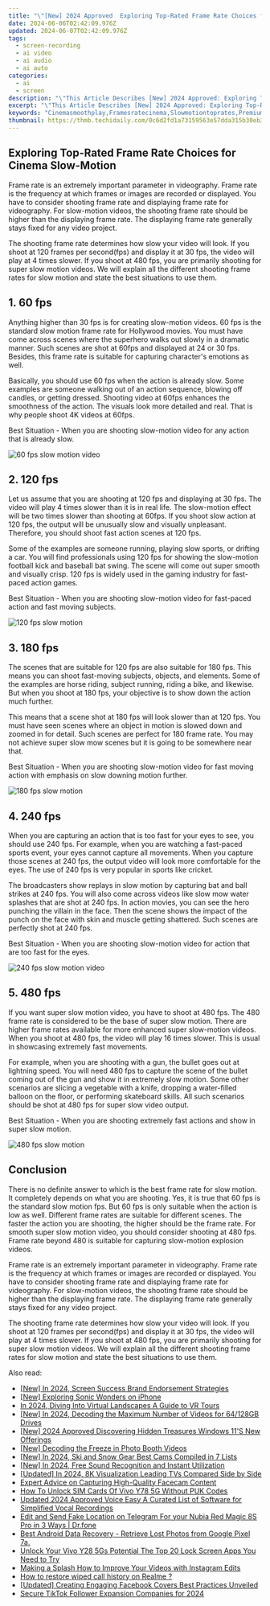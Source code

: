 ```yaml
---
title: "\"[New] 2024 Approved  Exploring Top-Rated Frame Rate Choices for Cinema Slow-Motion\""
date: 2024-06-06T02:42:09.976Z
updated: 2024-06-07T02:42:09.976Z
tags: 
  - screen-recording
  - ai video
  - ai audio
  - ai auto
categories: 
  - ai
  - screen
description: "\"This Article Describes [New] 2024 Approved: Exploring Top-Rated Frame Rate Choices for Cinema Slow-Motion\""
excerpt: "\"This Article Describes [New] 2024 Approved: Exploring Top-Rated Frame Rate Choices for Cinema Slow-Motion\""
keywords: "Cinemasmoothplay,Framesratecinema,Slowmotiontoprates,Premiumframefx,Highframeratefilm,Topslowmotionfx,Ratedframecinema"
thumbnail: https://thmb.techidaily.com/0c6d2fd1a73159563e57dda315b30eb330741092cc6760e2a82edb3563c1b5c8.jpg
---
```


## Exploring Top-Rated Frame Rate Choices for Cinema Slow-Motion

Frame rate is an extremely important parameter in videography. Frame rate is the frequency at which frames or images are recorded or displayed. You have to consider shooting frame rate and displaying frame rate for videography. For slow-motion videos, the shooting frame rate should be higher than the displaying frame rate. The displaying frame rate generally stays fixed for any video project.

The shooting frame rate determines how slow your video will look. If you shoot at 120 frames per second(fps) and display it at 30 fps, the video will play at 4 times slower. If you shoot at 480 fps, you are primarily shooting for super slow motion videos. We will explain all the different shooting frame rates for slow motion and state the best situations to use them.

## 1\. 60 fps

Anything higher than 30 fps is for creating slow-motion videos. 60 fps is the standard slow motion frame rate for Hollywood movies. You must have come across scenes where the superhero walks out slowly in a dramatic manner. Such scenes are shot at 60fps and displayed at 24 or 30 fps. Besides, this frame rate is suitable for capturing character's emotions as well.

Basically, you should use 60 fps when the action is already slow. Some examples are someone walking out of an action sequence, blowing off candles, or getting dressed. Shooting video at 60fps enhances the smoothness of the action. The visuals look more detailed and real. That is why people shoot 4K videos at 60fps.

Best Situation - When you are shooting slow-motion video for any action that is already slow.

![60 fps slow motion video](https://images.wondershare.com/filmora/article-images/60-fps-for-slow-motion-video.jpg)

## 2\. 120 fps

Let us assume that you are shooting at 120 fps and displaying at 30 fps. The video will play 4 times slower than it is in real life. The slow-motion effect will be two times slower than shooting at 60fps. If you shoot slow action at 120 fps, the output will be unusually slow and visually unpleasant. Therefore, you should shoot fast action scenes at 120 fps.

Some of the examples are someone running, playing slow sports, or drifting a car. You will find professionals using 120 fps for showing the slow-motion football kick and baseball bat swing. The scene will come out super smooth and visually crisp. 120 fps is widely used in the gaming industry for fast-paced action games.

Best Situation - When you are shooting slow-motion video for fast-paced action and fast moving subjects.

![120 fps slow motion](https://images.wondershare.com/filmora/article-images/120-fps-for-slow-motion-video.jpg)

## 3\. 180 fps

The scenes that are suitable for 120 fps are also suitable for 180 fps. This means you can shoot fast-moving subjects, objects, and elements. Some of the examples are horse riding, subject running, riding a bike, and likewise. But when you shoot at 180 fps, your objective is to show down the action much further.

This means that a scene shot at 180 fps will look slower than at 120 fps. You must have seen scenes where an object in motion is slowed down and zoomed in for detail. Such scenes are perfect for 180 frame rate. You may not achieve super slow mow scenes but it is going to be somewhere near that.

Best Situation - When you are shooting slow-motion video for fast moving action with emphasis on slow downing motion further.

![180 fps slow motion](https://images.wondershare.com/filmora/article-images/180-fps-for-slow-motion-video.jpg)

## 4\. 240 fps

When you are capturing an action that is too fast for your eyes to see, you should use 240 fps. For example, when you are watching a fast-paced sports event, your eyes cannot capture all movements. When you capture those scenes at 240 fps, the output video will look more comfortable for the eyes. The use of 240 fps is very popular in sports like cricket.

The broadcasters show replays in slow motion by capturing bat and ball strikes at 240 fps. You will also come across videos like slow mow water splashes that are shot at 240 fps. In action movies, you can see the hero punching the villain in the face. Then the scene shows the impact of the punch on the face with skin and muscle getting shattered. Such scenes are perfectly shot at 240 fps.

Best Situation - When you are shooting slow-motion video for action that are too fast for the eyes.

![240 fps slow motion video](https://images.wondershare.com/filmora/article-images/240-fps-for-slow-motion-video.jpg)

## 5\. 480 fps

If you want super slow motion video, you have to shoot at 480 fps. The 480 frame rate is considered to be the base of super slow motion. There are higher frame rates available for more enhanced super slow-motion videos. When you shoot at 480 fps, the video will play 16 times slower. This is usual in showcasing extremely fast movements.

For example, when you are shooting with a gun, the bullet goes out at lightning speed. You will need 480 fps to capture the scene of the bullet coming out of the gun and show it in extremely slow motion. Some other scenarios are slicing a vegetable with a knife, dropping a water-filled balloon on the floor, or performing skateboard skills. All such scenarios should be shot at 480 fps for super slow video output.

Best Situation - When you are shooting extremely fast actions and show in super slow motion.

![480 fps slow motion](https://images.wondershare.com/filmora/article-images/480-fps-for-slow-motion-video.jpg)

## Conclusion

There is no definite answer to which is the best frame rate for slow motion. It completely depends on what you are shooting. Yes, it is true that 60 fps is the standard slow motion fps. But 60 fps is only suitable when the action is low as well. Different frame rates are suitable for different scenes. The faster the action you are shooting, the higher should be the frame rate. For smooth super slow motion video, you should consider shooting at 480 fps. Frame rate beyond 480 is suitable for capturing slow-motion explosion videos.

Frame rate is an extremely important parameter in videography. Frame rate is the frequency at which frames or images are recorded or displayed. You have to consider shooting frame rate and displaying frame rate for videography. For slow-motion videos, the shooting frame rate should be higher than the displaying frame rate. The displaying frame rate generally stays fixed for any video project.

The shooting frame rate determines how slow your video will look. If you shoot at 120 frames per second(fps) and display it at 30 fps, the video will play at 4 times slower. If you shoot at 480 fps, you are primarily shooting for super slow motion videos. We will explain all the different shooting frame rates for slow motion and state the best situations to use them.


<ins class="adsbygoogle"
     style="display:block"
     data-ad-format="autorelaxed"
     data-ad-client="ca-pub-7571918770474297"
     data-ad-slot="1223367746"></ins>



<ins class="adsbygoogle"
     style="display:block"
     data-ad-client="ca-pub-7571918770474297"
     data-ad-slot="8358498916"
     data-ad-format="auto"
     data-full-width-responsive="true"></ins>


<span class="atpl-alsoreadstyle">Also read:</span>
<div><ul>
<li><a href="https://vp-tips.techidaily.com/new-in-2024-screen-success-brand-endorsement-strategies/"><u>[New] In 2024, Screen Success  Brand Endorsement Strategies</u></a></li>
<li><a href="https://vp-tips.techidaily.com/new-exploring-sonic-wonders-on-iphone/"><u>[New] Exploring Sonic Wonders on iPhone</u></a></li>
<li><a href="https://vp-tips.techidaily.com/in-2024-diving-into-virtual-landscapes-a-guide-to-vr-tours/"><u>In 2024, Diving Into Virtual Landscapes  A Guide to VR Tours</u></a></li>
<li><a href="https://vp-tips.techidaily.com/new-in-2024-decoding-the-maximum-number-of-videos-for-64128gb-drives/"><u>[New] In 2024, Decoding the Maximum Number of Videos for 64/128GB Drives</u></a></li>
<li><a href="https://vp-tips.techidaily.com/new-2024-approved-discovering-hidden-treasures-windows-11s-new-offerings/"><u>[New] 2024 Approved  Discovering Hidden Treasures  Windows 11'S New Offerings</u></a></li>
<li><a href="https://vp-tips.techidaily.com/new-decoding-the-freeze-in-photo-booth-videos/"><u>[New] Decoding the Freeze in Photo Booth Videos</u></a></li>
<li><a href="https://vp-tips.techidaily.com/new-in-2024-ski-and-snow-gear-best-cams-compiled-in-7-lists/"><u>[New] In 2024, Ski and Snow Gear  Best Cams Compiled in 7 Lists</u></a></li>
<li><a href="https://vp-tips.techidaily.com/new-in-2024-free-sound-recognition-and-instant-utilization/"><u>[New] In 2024, Free Sound Recognition and Instant Utilization</u></a></li>
<li><a href="https://vp-tips.techidaily.com/updated-in-2024-8k-visualization-leading-tvs-compared-side-by-side/"><u>[Updated] In 2024, 8K Visualization  Leading TVs Compared Side by Side</u></a></li>
<li><a href="https://on-screen-recording.techidaily.com/expert-advice-on-capturing-high-quality-facecam-content/"><u>Expert Advice on Capturing High-Quality Facecam Content</u></a></li>
<li><a href="https://sim-unlock.techidaily.com/how-to-unlock-sim-cards-of-vivo-y78-5g-without-puk-codes-by-drfone-android/"><u>How To Unlock SIM Cards Of Vivo Y78 5G Without PUK Codes</u></a></li>
<li><a href="https://sound-optimizing.techidaily.com/updated-2024-approved-voice-easy-a-curated-list-of-software-for-simplified-vocal-recordings/"><u>Updated 2024 Approved Voice Easy A Curated List of Software for Simplified Vocal Recordings</u></a></li>
<li><a href="https://location-social.techidaily.com/edit-and-send-fake-location-on-telegram-for-your-nubia-red-magic-8s-pro-in-3-ways-drfone-by-drfone-virtual-android/"><u>Edit and Send Fake Location on Telegram For your Nubia Red Magic 8S Pro in 3 Ways | Dr.fone</u></a></li>
<li><a href="https://phone-solutions.techidaily.com/best-android-data-recovery-retrieve-lost-photos-from-google-pixel-7a-by-fonelab-android-recover-photos/"><u>Best Android Data Recovery - Retrieve Lost Photos from Google Pixel 7a.</u></a></li>
<li><a href="https://unlock-android.techidaily.com/unlock-your-vivo-y28-5gs-potential-the-top-20-lock-screen-apps-you-need-to-try-by-drfone-android/"><u>Unlock Your Vivo Y28 5Gs Potential The Top 20 Lock Screen Apps You Need to Try</u></a></li>
<li><a href="https://instagram-clips.techidaily.com/making-a-splash-how-to-improve-your-videos-with-instagram-edits/"><u>Making a Splash  How to Improve Your Videos with Instagram Edits</u></a></li>
<li><a href="https://blog-min.techidaily.com/how-to-restore-wiped-call-history-on-realme-by-fonelab-android-recover-call-logs/"><u>How to restore wiped call history on Realme ?</u></a></li>
<li><a href="https://facebook-clips.techidaily.com/updated-creating-engaging-facebook-covers-best-practices-unveiled/"><u>[Updated] Creating Engaging Facebook Covers  Best Practices Unveiled</u></a></li>
<li><a href="https://tiktok-clips.techidaily.com/secure-tiktok-follower-expansion-companies-for-2024/"><u>Secure TikTok Follower Expansion Companies for 2024</u></a></li>
</ul></div>
